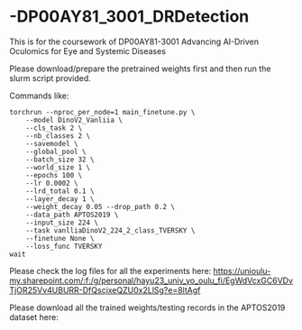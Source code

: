 # -DP00AY81_3001_DRDetection
This is for the coursework of DP00AY81-3001 Advancing AI-Driven Oculomics for Eye and Systemic Diseases

Please download/prepare the pretrained weights first and then run the slurm script provided.

Commands like: 

```
torchrun --nproc_per_node=1 main_finetune.py \
    --model DinoV2_Vanliia \
    --cls_task 2 \
    --nb_classes 2 \
    --savemodel \
    --global_pool \
    --batch_size 32 \
    --world_size 1 \
    --epochs 100 \
    --lr 0.0002 \
    --lrd_total 0.1 \
    --layer_decay 1 \
    --weight_decay 0.05 --drop_path 0.2 \
    --data_path APTOS2019 \
    --input_size 224 \
    --task vanlliaDinoV2_224_2_class_TVERSKY \
    --finetune None \
    --loss_func TVERSKY
wait
```

Please check the log files for all the experiments here: https://unioulu-my.sharepoint.com/:f:/g/personal/hayu23_univ_yo_oulu_fi/EgWdVcxGC6VDvTjOR25Vv4UBURR-DfQscjxeQZU0x2LlSg?e=8ltAgf

Please download all the trained weights/testing records in the APTOS2019 dataset here:
